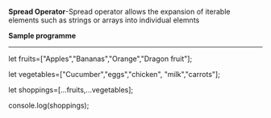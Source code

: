 **Spread Operator**-Spread operator allows the expansion of iterable elements such as strings or arrays into individual elemnts

**Sample programme**

--------------------

let fruits=["Apples","Bananas","Orange","Dragon fruit"];

let vegetables=["Cucumber","eggs","chicken", "milk","carrots"];

let shoppings=[...fruits,...vegetables];

console.log(shoppings);